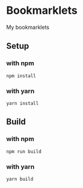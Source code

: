 # Bookmarklets

My bookmarklets

## Setup

### with npm

```
npm install
```

### with yarn

```
yarn install
```

## Build

### with npm

```
npm run build
```

### with yarn

```
yarn build
```

